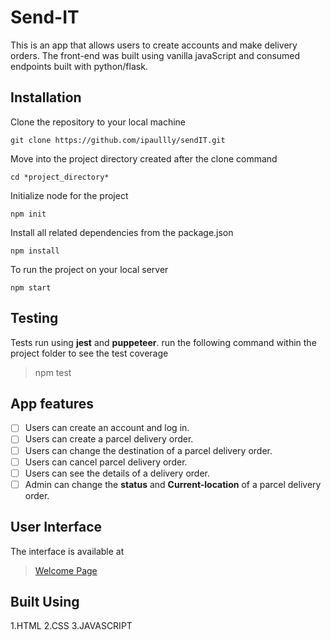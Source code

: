 


# Send-IT  
This is an app that allows users to create accounts and make delivery orders. The front-end was built using vanilla javaScript and consumed endpoints built with python/flask.

## Installation
Clone the repository to your local machine
```
git clone https://github.com/ipaullly/sendIT.git
```
Move into the project directory created after the clone command
```
cd *project_directory*
```
Initialize node for the project

```
npm init
```
Install all related dependencies from the package.json
```
npm install
```
To run the project on your local server
```
npm start
```

## Testing
Tests run using **jest** and **puppeteer**. run the following command within the project folder to see the test coverage
> npm test

## App features
- [ ] Users can create an account and log in.
- [ ] Users can create a parcel delivery order.
- [ ] Users can change the destination of a parcel delivery order.
- [ ] Users can cancel parcel delivery order.
- [ ] Users can see the details of a delivery order.
- [ ] Admin can change the **status** and **Current-location** of a parcel delivery order.

## User Interface
The interface is available at
> [Welcome Page](https://ipaullly.github.io/sendIT/index.html)

## Built Using
1.HTML
2.CSS
3.JAVASCRIPT

